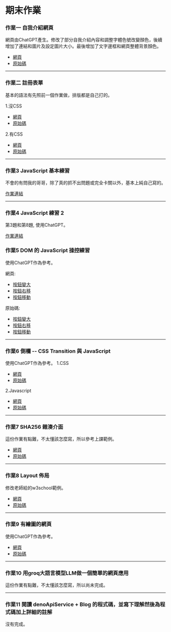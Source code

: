# 期末作業
### 作業一 自我介紹網頁

網頁由ChatGPT產生。修改了部分自我介紹內容和調整字體色號改變顏色，後續增加了連結和圖片及設定圖片大小。最後增加了文字邊框和網頁整體背景顏色。

* [網頁](https://hmzhen12.github.io/wp/HW1/index.html)
* [原始碼](https://github.com/hmzhen12/wp/blob/master/HW1/index.html)

---
### 作業二 註冊表單
基本的語法有先照前一個作業做，排版都是自己打的。

1.沒CSS
* [網頁](https://hmzhen12.github.io/wp/HW2/index.html)
* [原始碼](https://github.com/hmzhen12/wp/blob/master/HW2/index.html)

2.有CSS
* [網頁](https://hmzhen12.github.io/wp/HW2/index1.html)
* [原始碼](https://github.com/hmzhen12/wp/blob/master/HW2/index1.html)

---

### 作業3 JavaScript 基本練習
不會的有問我的哥哥，除了真的抓不出問題或完全卡關以外，基本上純自己寫的。

[作業連結](https://github.com/hmzhen12/wp/tree/master/HW3)

---
### 作業4 JavaScript 練習 2
第3題和第8題, 使用ChatGPT。

[作業連結](https://github.com/hmzhen12/wp/tree/master/HW4)

### 作業5 DOM 的 JavaScript 操控練習
使用ChatGPT作為參考。

網頁:
* [按鈕變大](https://hmzhen12.github.io/wp/HW5/index.html)
* [按鈕右移](https://hmzhen12.github.io/wp/HW5/index2.html)
* [按鈕移動](https://hmzhen12.github.io/wp/HW5/index3.html)

原始碼:
* [按鈕變大](https://github.com/hmzhen12/wp/blob/master/HW5/index.html)
* [按鈕右移](.https://github.com/hmzhen12/wp/blob/master/HW5/index2.html)
* [按鈕移動](https://github.com/hmzhen12/wp/blob/master/HW5/index3.html)
---
### 作業6 側欄 -- CSS Transition 與 JavaScript
使用ChatGPT作為參考。
1.CSS
* [網頁](https://hmzhen12.github.io/wp/HW6/index.html)
* [原始碼](https://github.com/hmzhen12/wp/blob/master/HW6/index.html)

2.Javascript
* [網頁](https://hmzhen12.github.io/wp/HW6/index2.html)
* [原始碼](https://github.com/hmzhen12/wp/blob/master/HW6/index2.html)
---
### 作業7 SHA256 雜湊介面
這份作業有點難，不太懂該怎麼寫，所以參考上課範例。
* [網頁](https://hmzhen12.github.io/wp/HW7/index.html)
* [原始碼](https://github.com/hmzhen12/wp/blob/master/HW7/index.html)

---
### 作業8 Layout 佈局
修改老師給的w3school範例。
* [網頁](https://hmzhen12.github.io/wp/HW8/index.html)
* [原始碼](https://github.com/hmzhen12/wp/blob/master/HW8/index.html)
---

### 作業9 有繪圖的網頁
使用ChatGPT作為參考。
* [網頁](https://hmzhen12.github.io/wp/HW9/index.html)
* [原始碼](https://github.com/hmzhen12/wp/blob/master/HW9/index.html)

---
### 作業10 用groq大語言模型LLM做一個簡單的網頁應用
這份作業有點難，不太懂該怎麼寫，所以尚未完成。

---
### 作業11 閱讀 denoApiService + Blog 的程式碼，並寫下理解然後為程式碼加上詳細的註解
沒有完成。
